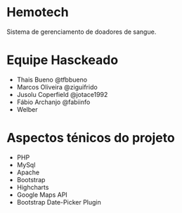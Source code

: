  
# Hemotech

Sistema de gerenciamento de doadores de sangue. 

# Equipe Hasckeado

* Thais Bueno @tfbbueno
* Marcos Oliveira @ziguifrido
* Jusolu Coperfield @jotace1992
* Fábio Archanjo @fabiinfo
* Welber


# Aspectos ténicos do projeto

* PHP 
* MySql 
* Apache
* Bootstrap 
* Highcharts
* Google Maps API
* Bootstrap Date-Picker Plugin

